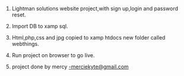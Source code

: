 1. Lightman solutions website project,with sign up,login and password reset.

 2. Import DB to xamp sql.
 
 3. Html,php,css and jpg copied to xamp htdocs new folder called webthings.
 
 4. Run project on browser to go live.

 5. project done by mercy -merciekyte@gmail.com 
